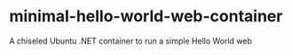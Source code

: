 # minimal-hello-world-web-container
A chiseled Ubuntu .NET container to run a simple Hello World web
